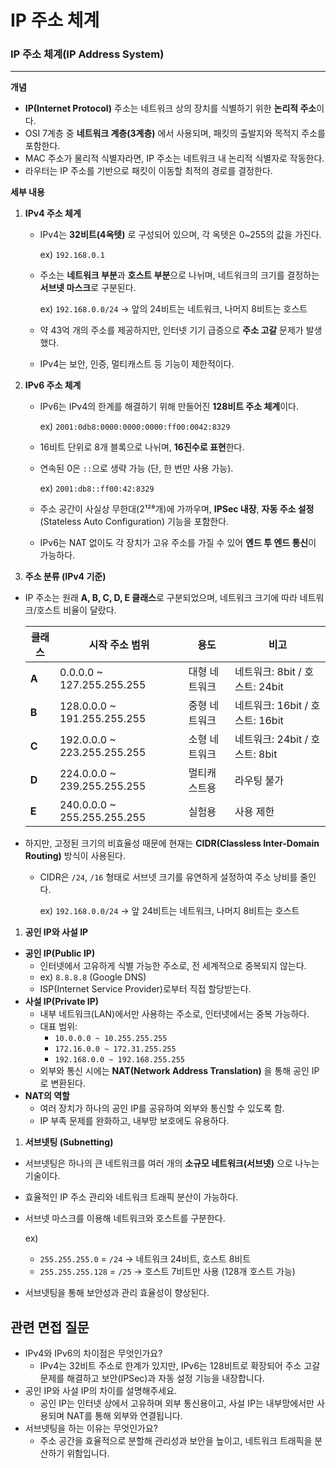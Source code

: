 # IP 주소 체계

### IP 주소 체계(IP Address System)

---

**개념**

- **IP(Internet Protocol)** 주소는 네트워크 상의 장치를 식별하기 위한 **논리적 주소**이다.
- OSI 7계층 중 **네트워크 계층(3계층)** 에서 사용되며, 패킷의 출발지와 목적지 주소를 포함한다.
- MAC 주소가 물리적 식별자라면, IP 주소는 네트워크 내 논리적 식별자로 작동한다.
- 라우터는 IP 주소를 기반으로 패킷이 이동할 최적의 경로를 결정한다.

**세부 내용**

1. **IPv4 주소 체계**
    - IPv4는 **32비트(4옥텟)** 로 구성되어 있으며, 각 옥텟은 0~255의 값을 가진다.
        
        ex) `192.168.0.1`
        
    - 주소는 **네트워크 부분**과 **호스트 부분**으로 나뉘며, 네트워크의 크기를 결정하는 **서브넷 마스크**로 구분된다.
        
        ex) `192.168.0.0/24` → 앞의 24비트는 네트워크, 나머지 8비트는 호스트
        
    - 약 43억 개의 주소를 제공하지만, 인터넷 기기 급증으로 **주소 고갈** 문제가 발생했다.
    - IPv4는 보안, 인증, 멀티캐스트 등 기능이 제한적이다.
2. **IPv6 주소 체계**
    - IPv6는 IPv4의 한계를 해결하기 위해 만들어진 **128비트 주소 체계**이다.
        
        ex) `2001:0db8:0000:0000:0000:ff00:0042:8329`
        
    - 16비트 단위로 8개 블록으로 나뉘며, **16진수로 표현**한다.
    - 연속된 0은 `::`으로 생략 가능 (단, 한 번만 사용 가능).
        
        ex) `2001:db8::ff00:42:8329`
        
    - 주소 공간이 사실상 무한대(2¹²⁸개)에 가까우며, **IPSec 내장**, **자동 주소 설정**(Stateless Auto Configuration) 기능을 포함한다.
    - IPv6는 NAT 없이도 각 장치가 고유 주소를 가질 수 있어 **엔드 투 엔드 통신**이 가능하다.
3.  **주소 분류 (IPv4 기준)**
- IP 주소는 원래 **A, B, C, D, E 클래스**로 구분되었으며, 네트워크 크기에 따라 네트워크/호스트 비율이 달랐다.
    
    
    | 클래스 | 시작 주소 범위 | 용도 | 비고 |
    | --- | --- | --- | --- |
    | **A** | 0.0.0.0 ~ 127.255.255.255 | 대형 네트워크 | 네트워크: 8bit / 호스트: 24bit |
    | **B** | 128.0.0.0 ~ 191.255.255.255 | 중형 네트워크 | 네트워크: 16bit / 호스트: 16bit |
    | **C** | 192.0.0.0 ~ 223.255.255.255 | 소형 네트워크 | 네트워크: 24bit / 호스트: 8bit |
    | **D** | 224.0.0.0 ~ 239.255.255.255 | 멀티캐스트용 | 라우팅 불가 |
    | **E** | 240.0.0.0 ~ 255.255.255.255 | 실험용 | 사용 제한 |
- 하지만, 고정된 크기의 비효율성 때문에 현재는 **CIDR(Classless Inter-Domain Routing)** 방식이 사용된다.
    - CIDR은 `/24`, `/16` 형태로 서브넷 크기를 유연하게 설정하여 주소 낭비를 줄인다.
        
        ex) `192.168.0.0/24` → 앞 24비트는 네트워크, 나머지 8비트는 호스트
        
1. **공인 IP와 사설 IP**
- **공인 IP(Public IP)**
    - 인터넷에서 고유하게 식별 가능한 주소로, 전 세계적으로 중복되지 않는다.
    - ex) `8.8.8.8` (Google DNS)
    - ISP(Internet Service Provider)로부터 직접 할당받는다.
- **사설 IP(Private IP)**
    - 내부 네트워크(LAN)에서만 사용하는 주소로, 인터넷에서는 중복 가능하다.
    - 대표 범위:
        - `10.0.0.0 ~ 10.255.255.255`
        - `172.16.0.0 ~ 172.31.255.255`
        - `192.168.0.0 ~ 192.168.255.255`
    - 외부와 통신 시에는 **NAT(Network Address Translation)** 을 통해 공인 IP로 변환된다.
- **NAT의 역할**
    - 여러 장치가 하나의 공인 IP를 공유하여 외부와 통신할 수 있도록 함.
    - IP 부족 문제를 완화하고, 내부망 보호에도 유용하다.
1. **서브넷팅 (Subnetting)**
- 서브넷팅은 하나의 큰 네트워크를 여러 개의 **소규모 네트워크(서브넷)** 으로 나누는 기술이다.
- 효율적인 IP 주소 관리와 네트워크 트래픽 분산이 가능하다.
- 서브넷 마스크를 이용해 네트워크와 호스트를 구분한다.
    
    ex)
    
    - `255.255.255.0` = `/24` → 네트워크 24비트, 호스트 8비트
    - `255.255.255.128` = `/25` → 호스트 7비트만 사용 (128개 호스트 가능)
- 서브넷팅을 통해 보안성과 관리 효율성이 향상된다.

## 관련 면접 질문

- IPv4와 IPv6의 차이점은 무엇인가요?
    - IPv4는 32비트 주소로 한계가 있지만, IPv6는 128비트로 확장되어 주소 고갈 문제를 해결하고 보안(IPSec)과 자동 설정 기능을 내장합니다.
- 공인 IP와 사설 IP의 차이를 설명해주세요.
    - 공인 IP는 인터넷 상에서 고유하며 외부 통신용이고, 사설 IP는 내부망에서만 사용되며 NAT를 통해 외부와 연결됩니다.
- 서브넷팅을 하는 이유는 무엇인가요?
    - 주소 공간을 효율적으로 분할해 관리성과 보안을 높이고, 네트워크 트래픽을 분산하기 위함입니다.
